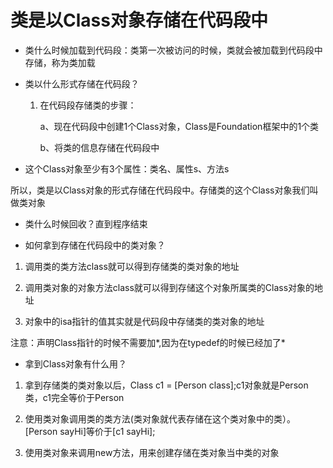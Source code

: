 # 类是以Class对象存储在代码段中

* 类什么时候加载到代码段：类第一次被访问的时候，类就会被加载到代码段中存储，称为类加载
* 类以什么形式存储在代码段？

  1. 在代码段存储类的步骤：

     a、现在代码段中创建1个Class对象，Class是Foundation框架中的1个类

     b、将类的信息存储在代码段中

* 这个Class对象至少有3个属性：类名、属性s、方法s

所以，类是以Class对象的形式存储在代码段中。存储类的这个Class对象我们叫做类对象

* 类什么时候回收？直到程序结束



* 如何拿到存储在代码段中的类对象？

1. 调用类的类方法class就可以得到存储类的类对象的地址
2. 调用类对象的对象方法class就可以得到存储这个对象所属类的Class对象的地址

3. 对象中的isa指针的值其实就是代码段中存储类的类对象的地址

注意：声明Class指针的时候不需要加\*,因为在typedef的时候已经加了\*

* 拿到Class对象有什么用？

1. 拿到存储类的类对象以后，Class c1 = \[Person class\];c1对象就是Person类，c1完全等价于Person
2. 使用类对象调用类的类方法\(类对象就代表存储在这个类对象中的类）。\[Person sayHi\]等价于\[c1 sayHi\];

3. 使用类对象来调用new方法，用来创建存储在类对象当中类的对象







